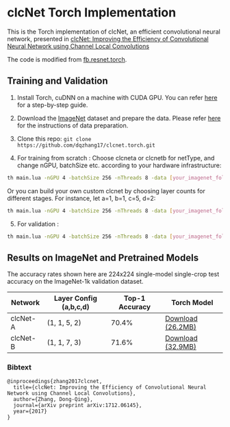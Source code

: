 # clcNet Torch Implementation

This is the Torch implementation of clcNet, an efficient convolutional neural network, presented in [clcNet: Improving the Efficiency of Convolutional Neural Network using Channel Local Convolutions](https://arxiv.org/abs/1712.06145)

The code is modified from [fb.resnet.torch](https://github.com/facebook/fb.resnet.torch).

## Training and Validation

1. Install Torch, cuDNN on a machine with CUDA GPU. You can refer  [here](https://github.com/facebook/fb.resnet.torch/blob/master/INSTALL.md) for a step-by-step guide.

2. Download the [ImageNet](http://image-net.org/download-images) dataset and prepare the data. Please refer [here](https://github.com/facebook/fb.resnet.torch/blob/master/INSTALL.md#download-the-imagenet-dataset) for the instructions of data preparation.

3. Clone this repo: ```git clone https://github.com/dqzhang17/clcnet.torch.git```

4. For training from scratch :
Choose clcneta or clcnetb for netType, and change nGPU, batchSize etc. according to your hardware infrastructure:
```bash
th main.lua -nGPU 4 -batchSize 256 -nThreads 8 -data [your_imagenet_folder] -netType clcneta -nEpochs 100 -LR 0.1 -shareGradInput true
```
Or you can build your own custom clcnet by choosing layer counts for different stages. For instance, let a=1, b=1, c=5, d=2:
```bash
th main.lua -nGPU 4 -batchSize 256 -nThreads 8 -data [your_imagenet_folder] -a 1 -b 1 -c 5 -d 2 -nEpochs 100 -LR 0.1 -shareGradInput true
```

5. For validation :
```bash
th main.lua -nGPU 4 -batchSize 256 -nThreads 8 -data [your_imagenet_folder] -retrain [your_trained_model.t7] -testOnly true
```

## Results on ImageNet and Pretrained Models


The accuracy rates shown here are 224x224 single-model single-crop test accuracy on the ImageNet-1k validation dataset.

| Network       | Layer Config (a,b,c,d) | Top-1 Accuracy | Torch Model |
| ------------- | ----------- | ----------- | ----------- |
| clcNet-A  |(1, 1, 5, 2) | 70.4%    | [Download (26.2MB)](https://drive.google.com/file/d/1HTMHSeYx0JHlYbwevzuWG5rW8umCoon0/view?usp=sharing)       |
| clcNet-B  |(1, 1, 7, 3) |71.6%     | [Download (32.9MB)](https://drive.google.com/file/d/1nxWnmrtg1m6Hm_0Tgby3v9WQCBzjrSMI/view?usp=sharing)       |


### Bibtext

	@inproceedings{zhang2017clcnet,
	  title={clcNet: Improving the Efficiency of Convolutional Neural Network using Channel Local Convolutions},
	  author={Zhang, Dong-Qing},
	  journal={arXiv preprint arXiv:1712.06145},
	  year={2017}
	}

